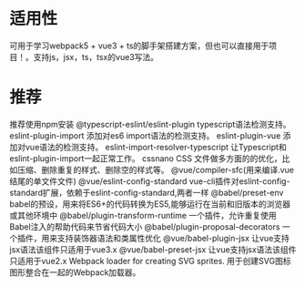 # 适用性
可用于学习webpack5 + vue3 + ts的脚手架搭建方案，但也可以直接用于项目！。支持js，jsx，ts，tsx的vue3写法。
# 推荐
推荐使用npm安装
@typescript-eslint/eslint-plugin typescript语法检测支持。
eslint-plugin-import 添加对es6 import语法的检测支持。
eslint-plugin-vue 添加对vue语法的检测支持。
eslint-import-resolver-typescript 让Typescript和eslint-plugin-import一起正常工作。
cssnano CSS 文件做多方面的的优化，比如压缩、删除重复的样式、删除空的样式等。
@vue/compiler-sfc(用来编译.vue 结尾的单文件文件)
@vue/eslint-config-standard vue-cli插件对eslint-config-standard扩展，依赖于eslint-config-standard,两者一样
@babel/preset-env babel的预设，用来将ES6+的代码转换为ES5,能够运行在当前和旧版本的浏览器或其他环境中
@babel/plugin-transform-runtime 一个插件，允许重复使用Babel注入的帮助代码来节省代码大小
@babel/plugin-proposal-decorators 一个插件，用来支持装饰器语法和类属性优化
@vue/babel-plugin-jsx 让vue支持jsx语法该组件只适用于vue3.x
@vue/babel-preset-jsx 让vue支持jsx语法该组件只适用于vue2.x
Webpack loader for creating SVG sprites.    用于创建SVG图标图形整合在一起的Webpack加载器。